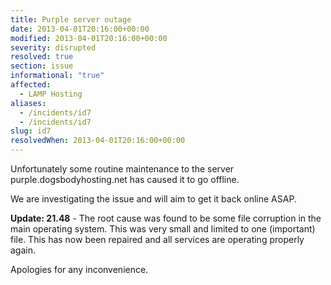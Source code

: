 ```yaml
---
title: Purple server outage
date: 2013-04-01T20:16:00+00:00
modified: 2013-04-01T20:16:00+00:00
severity: disrupted
resolved: true
section: issue
informational: "true"
affected:
  - LAMP Hosting
aliases:
  - /incidents/id7
  - /incidents/id7
slug: id7
resolvedWhen: 2013-04-01T20:16:00+00:00
---
```


Unfortunately some routine maintenance to the server purple.dogsbodyhosting.net has caused it to go offline.

We are investigating the issue and will aim to get it back online ASAP.

**Update: 21.48** - The root cause was found to be some file corruption in the main operating system.  This was very small and limited to one (important) file.  This has now been repaired and all services are operating properly again.

Apologies for any inconvenience.

